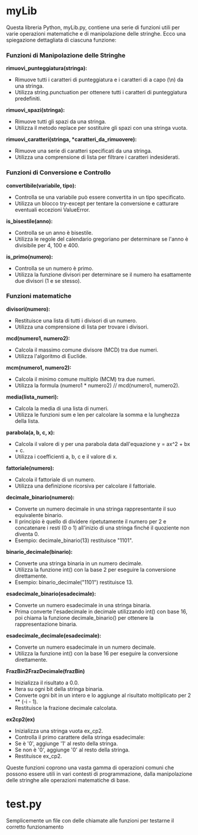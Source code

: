 # myLib
Questa libreria Python, myLib.py, contiene una serie di funzioni utili per varie operazioni matematiche e di manipolazione delle stringhe. Ecco una spiegazione dettagliata di ciascuna funzione:

### Funzioni di Manipolazione delle Stringhe
**rimuovi_punteggiatura(stringa):**
- Rimuove tutti i caratteri di punteggiatura e i caratteri di a capo (\n) da una stringa.
- Utilizza string.punctuation per ottenere tutti i caratteri di punteggiatura predefiniti.

**rimuovi_spazi(stringa):**
- Rimuove tutti gli spazi da una stringa.
- Utilizza il metodo replace per sostituire gli spazi con una stringa vuota.

**rimuovi_caratteri(stringa, \*caratteri_da_rimuovere):**
- Rimuove una serie di caratteri specificati da una stringa.
- Utilizza una comprensione di lista per filtrare i caratteri indesiderati.

### Funzioni di Conversione e Controllo
**convertibile(variabile, tipo):**
- Controlla se una variabile può essere convertita in un tipo specificato.
- Utilizza un blocco try-except per tentare la conversione e catturare eventuali eccezioni ValueError.

**is_bisestile(anno):**
- Controlla se un anno è bisestile.
- Utilizza le regole del calendario gregoriano per determinare se l'anno è divisibile per 4, 100 e 400.

**is_primo(numero):**
- Controlla se un numero è primo.
- Utilizza la funzione divisori per determinare se il numero ha esattamente due divisori (1 e se stesso).

### Funzioni matematiche
**divisori(numero):**
- Restituisce una lista di tutti i divisori di un numero.
- Utilizza una comprensione di lista per trovare i divisori.

**mcd(numero1, numero2):**
- Calcola il massimo comune divisore (MCD) tra due numeri.
- Utilizza l'algoritmo di Euclide.

**mcm(numero1, numero2):**
- Calcola il minimo comune multiplo (MCM) tra due numeri.
- Utilizza la formula (numero1 * numero2) // mcd(numero1, numero2).

**media(lista_numeri):**
- Calcola la media di una lista di numeri.
- Utilizza le funzioni sum e len per calcolare la somma e la lunghezza della lista.
  
**parabola(a, b, c, x):**
- Calcola il valore di y per una parabola data dall'equazione y = ax^2 + bx + c.
- Utilizza i coefficienti a, b, c e il valore di x.

**fattoriale(numero):**
- Calcola il fattoriale di un numero.
- Utilizza una definizione ricorsiva per calcolare il fattoriale.

**decimale_binario(numero):**
- Converte un numero decimale in una stringa rappresentante il suo equivalente binario.
- Il principio è quello di dividere ripetutamente il numero per 2 e concatenare i resti (0 o 1) all'inizio di una stringa finché il quoziente non diventa 0.
- Esempio: decimale_binario(13) restituisce "1101".

**binario_decimale(binario):**
- Converte una stringa binaria in un numero decimale.
- Utilizza la funzione int() con la base 2 per eseguire la conversione direttamente.
- Esempio: binario_decimale("1101") restituisce 13.

**esadecimale_binario(esadecimale):**
- Converte un numero esadecimale in una stringa binaria.
- Prima converte l'esadecimale in decimale utilizzando int() con base 16, poi chiama la funzione decimale_binario() per ottenere la rappresentazione binaria.

**esadecimale_decimale(esadecimale):**
- Converte un numero esadecimale in un numero decimale.
- Utilizza la funzione int() con la base 16 per eseguire la conversione direttamente.

**FrazBin2FrazDecimale(frazBin)**
- Inizializza il risultato a 0.0.
- Itera su ogni bit della stringa binaria.
- Converte ogni bit in un intero e lo aggiunge al risultato moltiplicato per 2 ** (-i - 1).
- Restituisce la frazione decimale calcolata.

**ex2cp2(ex)**
- Inizializza una stringa vuota ex_cp2.
- Controlla il primo carattere della stringa esadecimale:
- Se è '0', aggiunge '1' al resto della stringa.
- Se non è '0', aggiunge '0' al resto della stringa.
- Restituisce ex_cp2.

Queste funzioni coprono una vasta gamma di operazioni comuni che possono essere utili in vari contesti di programmazione, dalla manipolazione delle stringhe alle operazioni matematiche di base.

# test.py
Semplicemente un file con delle chiamate alle funzioni per testarne il corretto funzionamento

